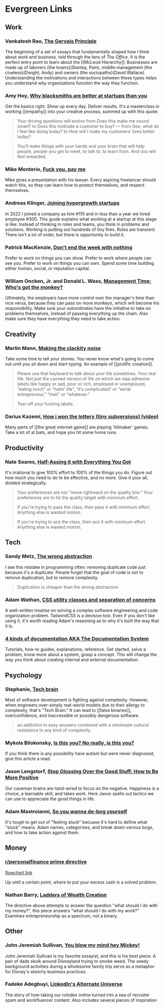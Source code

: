 # Evergreen Links

## Work

### Vankatesh Rao, [The Gervais Principle](https://www.ribbonfarm.com/2009/10/07/the-gervais-principle-or-the-office-according-to-the-office/)


The beginning of a set of essays that fundamentally shaped how I think about work and business, told through the lens of _The Office_. It is the perfect entry point to learn about the [[McLeod Hierarchy]]: Businesses are made up of laborers (the losers)(Stanley, Pam), middle management (the clueless)(Dwight, Andy) and owners (the sociopaths)(David Wallace). Understanding the motivations and interactions between these types helps you understand why organizations function the way they function.

### Amy Hoy, [Why blacksmiths are better at startups than you](https://stackingthebricks.com/why-blacksmiths-are-better-at-startups-than-you/)

Get the basics right. Show up every day. Deliver results. It's a masterclass in working [[empathy]] into your creative process, summed up with this quote:

> Your driving questions will evolve from Does this make me sound smart? to Does this motivate a customer to buy? — from Gee, what do I feel like doing today? to How will I make my customers’ lives better today?

> You’ll make things with your hands and your brain that will help people, people you get to meet, to talk to, to learn from. And you will feel rewarded.

### Mike Monterio, [Fuck you, pay me](https://www.youtube.com/watch?v=jVkLVRt6c1U)

Mike gives a presentation with his lawyer. Every aspiring freelancer should watch this, so they can learn how to protect themselves, and respect themselves.

### Andreas Klinger, [Joining hypergrowth startups](https://klinger.io/posts/joining-hypergrowth-startups-%F0%9F%98%AC)


In 2022 I joined a company as hire #110 and in less than a year we hired employee #300. This guide explains what working at a startup at this stage is like: Instead of thinking in roles and teams, you think in problems and solutions. Working is putting out hundreds of tiny fires. Roles are transient. There isn't a lot of order, but there is opportunity to build it.

### Patrick MacKenzie, [Don't end the week with nothing](https://training.kalzumeus.com/newsletters/archive/do-not-end-the-week-with-nothing)


Prefer to work on things you can show. Prefer to work where people can see you. Prefer to work on things you can own. Spend some time building either human, social, or reputation capital.

### William Oncken, Jr. and Donald L. Wass, [Management Time: Who's got the monkey?](https://hbr.org/1999/11/management-time-whos-got-the-monkey)

Ultimately, the employers have more control over the manager's time than vice versa, because they can pass on more monkeys, which will become his responsibility. Make sure your subordinates have the initiative to take on problems themselves, instead of passing everything up the chain. Also make sure they have everything they need to take action.

## Creativity

### Merlin Mann, [Making the clackity noise](https://www.kungfugrippe.com/post/169873399/clackity-noise)

Take some time to tell your stories. You never know what's going to come out until you sit down and start typing. An example of [[prolific creation]].

> Please use that keyboard to talk about your life sometimes. Your real life. Not just the canned version of life on which we slap adhesive labels like happy or sad, poor or rich, employed or unemployed, “eating lunch” or “hatin’ life”, “it’s complicated” or “serial entrepreneur,” “meh” or “whatever.”
>
> Tear off your fucking labels.

### Darius Kazemi, [How i won the lottery (tiny subversions) (video)](https://www.youtube.com/watch?v=l_F9jxsfGCw&t=706s)


Many parts of [[the great internet game]] are playing 'hitmaker' games. Take a lot of at bats, and hope you hit some home runs.

## Productivity

### Nate Soares, [Half-Assing it with Everything You Got](https://mindingourway.com/half-assing-it-with-everything-youve-got/)

It's irrational to give 100% effort to 100% of the things you do. Figure out how much you need to do to be effective, and no more. Give it your all, divided strategically.

> Your preferences are not "move rightward on the quality line." Your preferences are to hit the quality target with minimum effort.
>
> If you're trying to pass the class, then pass it with minimum effort. Anything else is wasted motion.
>
> If you're trying to ace the class, then ace it with minimum effort. Anything else is wasted motion.

## Tech

### Sandy Metz, [The wrong abstraction](https://sandimetz.com/blog/2016/1/20/the-wrong-abstraction)

I see this mistake in programming often: removing duplicate code just because it's a duplicate. People forget that the goal of code is not to remove duplication, but to remove complexity.

> Duplication is cheaper than the wrong abstraction.

### Adam Wathan, [CSS utility classes and separation of concerns](https://adamwathan.me/css-utility-classes-and-separation-of-concerns/)


A well-written treatise on solving a complex software engineering and code organization problem. TailwindCSS is a devisive tool. Even if you don't like using it, it's worth reading Adam's reasoning as to why it's built the way that it is.

### [4 kinds of documentation AKA The Documentation System](https://documentation.divio.com/)

Tutorials, how-to guides, explanations, reference. Get started, solve a problem, know more about a system, grasp a concept. This will change the way you think about creating internal and external documentation.

## Psychology

### Stephanie, [Tech brain](https://archive.is/PXLGj)

Most of software development is fighting against complexity. However, when engineers over-simply real-world models due to their allergy to complexity, that's "Tech Brain." It can lead to [[false binaries]], overconfidence, and inaccessible or possibly dangerous software.

> an addiction to easy answers combined with a wholesale cultural resistance to any kind of complexity.

### Mykola Bilokonsky, [Is this you? No really, is this you?](https://artsy.github.io/blog/2020/01/06/is-this-you/)

If you think there is any possibility have autism but were never diagnosed, give this article a read.

### Jason Lengstorf, [Stop Glossing Over the Good Stuff: How to Be More Positive](https://www.jason.af/how-to-be-positive)

Our caveman brains are hard-wired to focus on the negative. Happiness is a choice, a learnable skill, and takes work. Here Jason spells out tactics we can use to appreciate the good things in life.

### Adam Mastroianni, [So you wanna de-bog yourself](https://www.experimental-history.com/p/so-you-wanna-de-bog-yourself)

It's tough to get out of "feeling stuck" becuase it's hard to define what "stuck" means. Adam names, categorizes, and break down various bogs, and how to take action against them.

## Money

### [r/personalfinance prime directive](https://www.reddit.com/r/personalfinance/wiki/commontopics)

[flowchart link](https://i.imgur.com/lSoUQr2.png)

Up until a certain point, where to put your excess cash is a solved problem.

### Nathan Barry, [Ladders of Wealth Creation](https://nathanbarry.com/wealth-creation/)

The directive above attempts to answer the question "what should I do with my money?", this piece answers "what should I do with my work?" Examines entrepreneurship as a spectrum, not a binary.

## Other

### John Jeremiah Sullivan, [You blow my mind hey Mickey!](https://www.nytimes.com/2011/06/12/magazine/a-rough-guide-to-disney-world.html)


John Jeremiah Sullivan is my favorite essayist, and this is his best piece. A pair of dads skulk around Disneyland trying to smoke weed. The seedy background activities during a wholesome family trip serve as a metaphor for Disney's sketchy business practices.

### Fadeke Adegbuyi, [LinkedIn's Alternate Universe](https://every.to/cybernaut/linkedins-alternate-universe-21780381-7883)


The story of how taking our rolodex online turned into a sea of recruiter spam and workfluencer content. Also includes several pieces of inspiration



